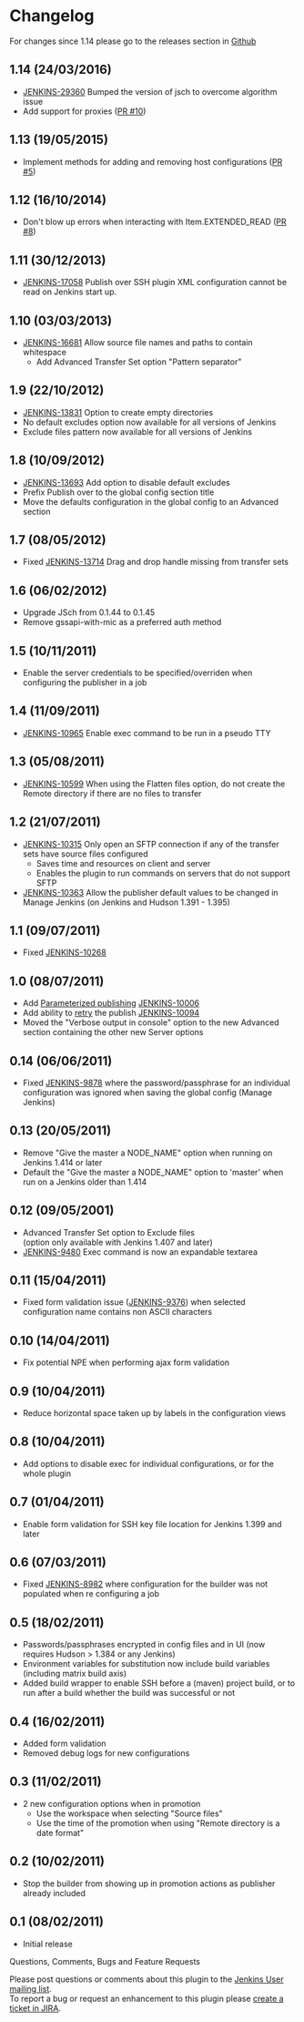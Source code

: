 # Changelog

For changes since 1.14 please go to the releases section in [Github](https://github.com/jenkinsci/publish-over-ssh-plugin/releases)

## 1.14 (24/03/2016)

-   [JENKINS-29360](https://issues.jenkins-ci.org/browse/JENKINS-29360) Bumped
    the version of jsch to overcome algorithm issue
-   Add support for proxies ([PR
    \#10](https://github.com/jenkinsci/publish-over-ssh-plugin/pull/10))

## 1.13 (19/05/2015)

-   Implement methods for adding and removing host configurations ([PR
    \#5](https://github.com/jenkinsci/publish-over-ssh-plugin/pull/5))

## 1.12 (16/10/2014)

-   Don't blow up errors when interacting with Item.EXTENDED\_READ ([PR
    \#8](https://github.com/jenkinsci/publish-over-ssh-plugin/pull/8))

## 1.11 (30/12/2013)

-   [JENKINS-17058](https://issues.jenkins-ci.org/browse/JENKINS-17058)
    Publish over SSH plugin XML configuration cannot be read on Jenkins
    start up.

## 1.10 (03/03/2013)

-   [JENKINS-16681](https://issues.jenkins-ci.org/browse/JENKINS-16681)
    Allow source file names and paths to contain whitespace
    -   Add Advanced Transfer Set option "Pattern separator"

## 1.9 (22/10/2012)

-   [JENKINS-13831](https://issues.jenkins-ci.org/browse/JENKINS-13831)
    Option to create empty directories
-   No default excludes option now available for all versions of Jenkins
-   Exclude files pattern now available for all versions of Jenkins

## 1.8 (10/09/2012)

-   [JENKINS-13693](https://issues.jenkins-ci.org/browse/JENKINS-13693)
    Add option to disable default excludes
-   Prefix Publish over to the global config section title
-   Move the defaults configuration in the global config to an Advanced
    section

## 1.7 (08/05/2012)

-   Fixed
    [JENKINS-13714](https://issues.jenkins-ci.org/browse/JENKINS-13714)
    Drag and drop handle missing from transfer sets

## 1.6 (06/02/2012)

-   Upgrade JSch from 0.1.44 to 0.1.45
-   Remove gssapi-with-mic as a preferred auth method

## 1.5 (10/11/2011)

-   Enable the server credentials to be specified/overriden when
    configuring the publisher in a job

## 1.4 (11/09/2011)

-   [JENKINS-10965](https://issues.jenkins-ci.org/browse/JENKINS-10965)
    Enable exec command to be run in a pseudo TTY

## 1.3 (05/08/2011)

-   [JENKINS-10599](https://issues.jenkins-ci.org/browse/JENKINS-10599)
    When using the Flatten files option, do not create the Remote
    directory if there are no files to transfer

## 1.2 (21/07/2011)

-   [JENKINS-10315](https://issues.jenkins-ci.org/browse/JENKINS-10315)
    Only open an SFTP connection if any of the transfer sets have source
    files configured
    -   Saves time and resources on client and server
    -   Enables the plugin to run commands on servers that do not
        support SFTP
-   [JENKINS-10363](https://issues.jenkins-ci.org/browse/JENKINS-10363)
    Allow the publisher default values to be changed in Manage Jenkins
    (on Jenkins and Hudson 1.391 - 1.395)

## 1.1 (09/07/2011)

-   Fixed
    [JENKINS-10268](https://issues.jenkins-ci.org/browse/JENKINS-10268)

## 1.0 (08/07/2011)

-   Add [Parameterized
    publishing](https://wiki.jenkins.io/display/JENKINS/Publish+Over#PublishOver-parampub)
    [JENKINS-10006](https://issues.jenkins-ci.org/browse/JENKINS-10006)
-   Add ability to
    [retry](https://wiki.jenkins.io/display/JENKINS/Publish+Over#PublishOver-retry)
    the publish
    [JENKINS-10094](https://issues.jenkins-ci.org/browse/JENKINS-10094)
-   Moved the "Verbose output in console" option to the new Advanced
    section containing the other new Server options

## 0.14 (06/06/2011)

-   Fixed
    [JENKINS-9878](https://issues.jenkins-ci.org/browse/JENKINS-9878)
    where the password/passphrase for an individual configuration was
    ignored when saving the global config (Manage Jenkins)

## 0.13 (20/05/2011)

-   Remove "Give the master a NODE\_NAME" option when running on Jenkins
    1.414 or later
-   Default the "Give the master a NODE\_NAME" option to 'master' when
    run on a Jenkins older than 1.414

## 0.12 (09/05/2001)

-   Advanced Transfer Set option to Exclude files  
    (option only available with Jenkins 1.407 and later)
-   [JENKINS-9480](https://issues.jenkins-ci.org/browse/JENKINS-9480)
    Exec command is now an expandable textarea

## 0.11 (15/04/2011)

-   Fixed form validation issue
    ([JENKINS-9376](https://issues.jenkins-ci.org/browse/JENKINS-9376))
    when selected configuration name contains non ASCII characters

## 0.10 (14/04/2011)

-   Fix potential NPE when performing ajax form validation

## 0.9 (10/04/2011)

-   Reduce horizontal space taken up by labels in the configuration
    views

## 0.8 (10/04/2011)

-   Add options to disable exec for individual configurations, or for
    the whole plugin

## 0.7 (01/04/2011)

-   Enable form validation for SSH key file location for Jenkins 1.399
    and later

## 0.6 (07/03/2011)

-   Fixed
    [JENKINS-8982](https://issues.jenkins-ci.org/browse/JENKINS-8982)
    where configuration for the builder was not populated when re
    configuring a job

## 0.5 (18/02/2011)

-   Passwords/passphrases encrypted in config files and in UI (now
    requires Hudson \> 1.384 or any Jenkins)
-   Environment variables for substitution now include build variables
    (including matrix build axis)
-   Added build wrapper to enable SSH before a (maven) project build, or
    to run after a build whether the build was successful or not

## 0.4 (16/02/2011)

-   Added form validation
-   Removed debug logs for new configurations

## 0.3 (11/02/2011)

-   2 new configuration options when in promotion
    -   Use the workspace when selecting "Source files"
    -   Use the time of the promotion when using "Remote directory is a
        date format"

## 0.2 (10/02/2011)

-   Stop the builder from showing up in promotion actions as publisher
    already included

## 0.1 (08/02/2011)

-   Initial release

Questions, Comments, Bugs and Feature Requests

Please post questions or comments about this plugin to the [Jenkins User
mailing list](http://jenkins-ci.org/content/mailing-lists).  
To report a bug or request an enhancement to this plugin please [create
a ticket in
JIRA](http://issues.jenkins-ci.org/browse/JENKINS/component/15792).

